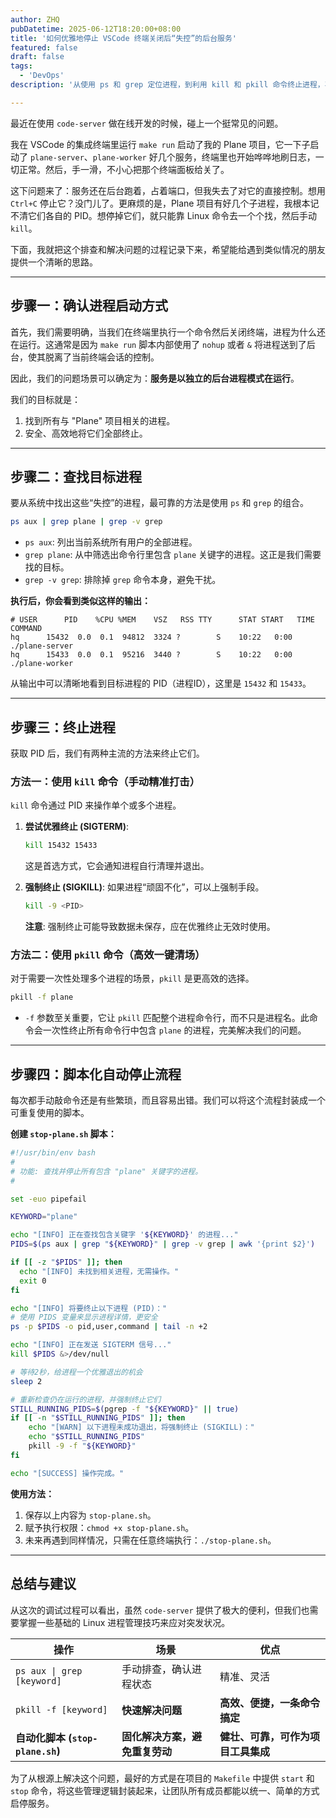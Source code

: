 ```yaml
---
author: ZHQ
pubDatetime: 2025-06-12T18:20:00+08:00
title: '如何优雅地停止 VSCode 终端关闭后“失控”的后台服务'
featured: false
draft: false
tags:
  - 'DevOps'
description: '从使用 ps 和 grep 定位进程，到利用 kill 和 pkill 命令终止进程，再到创建自动化脚本简化操作'

---
```


最近在使用 `code-server` 做在线开发的时候，碰上一个挺常见的问题。

我在 VSCode 的集成终端里运行 `make run` 启动了我的 Plane 项目，它一下子启动了 `plane-server`、`plane-worker` 好几个服务，终端里也开始哗哗地刷日志，一切正常。然后，手一滑，不小心把那个终端面板给关了。

这下问题来了：服务还在后台跑着，占着端口，但我失去了对它的直接控制。想用 `Ctrl+C` 停止它？没门儿了。更麻烦的是，Plane 项目有好几个子进程，我根本记不清它们各自的 PID。想停掉它们，就只能靠 Linux 命令去一个个找，然后手动 `kill`。

下面，我就把这个排查和解决问题的过程记录下来，希望能给遇到类似情况的朋友提供一个清晰的思路。

---

## 步骤一：确认进程启动方式

首先，我们需要明确，当我们在终端里执行一个命令然后关闭终端，进程为什么还在运行。这通常是因为 `make run` 脚本内部使用了 `nohup` 或者 `&` 将进程送到了后台，使其脱离了当前终端会话的控制。

因此，我们的问题场景可以确定为：**服务是以独立的后台进程模式在运行**。

我们的目标就是：
1.  找到所有与 "Plane" 项目相关的进程。
2.  安全、高效地将它们全部终止。

---

## 步骤二：查找目标进程

要从系统中找出这些“失控”的进程，最可靠的方法是使用 `ps` 和 `grep` 的组合。

```bash
ps aux | grep plane | grep -v grep
```

*   `ps aux`: 列出当前系统所有用户的全部进程。
*   `grep plane`: 从中筛选出命令行里包含 `plane` 关键字的进程。这正是我们需要找的目标。
*   `grep -v grep`: 排除掉 `grep` 命令本身，避免干扰。

**执行后，你会看到类似这样的输出：**
```
# USER      PID    %CPU %MEM    VSZ   RSS TTY      STAT START   TIME COMMAND
hq      15432  0.0  0.1  94812  3324 ?        S    10:22   0:00 ./plane-server
hq      15433  0.0  0.1  95216  3440 ?        S    10:22   0:00 ./plane-worker
```
从输出中可以清晰地看到目标进程的 PID（进程ID），这里是 `15432` 和 `15433`。

---

## 步骤三：终止进程

获取 PID 后，我们有两种主流的方法来终止它们。

### 方法一：使用 `kill` 命令（手动精准打击）

`kill` 命令通过 PID 来操作单个或多个进程。

1.  **尝试优雅终止 (SIGTERM)**:
    ```bash
    kill 15432 15433
    ```
    这是首选方式，它会通知进程自行清理并退出。

2.  **强制终止 (SIGKILL)**:
    如果进程“顽固不化”，可以上强制手段。
    ```bash
    kill -9 <PID>
    ```
    **注意**: 强制终止可能导致数据未保存，应在优雅终止无效时使用。

### 方法二：使用 `pkill` 命令（高效一键清场）

对于需要一次性处理多个进程的场景，`pkill` 是更高效的选择。

```bash
pkill -f plane
```
*   `-f` 参数至关重要，它让 `pkill` 匹配整个进程命令行，而不只是进程名。此命令会一次性终止所有命令行中包含 `plane` 的进程，完美解决我们的问题。

---

## 步骤四：脚本化自动停止流程

每次都手动敲命令还是有些繁琐，而且容易出错。我们可以将这个流程封装成一个可重复使用的脚本。

**创建 `stop-plane.sh` 脚本：**
```bash
#!/usr/bin/env bash
#
# 功能: 查找并停止所有包含 "plane" 关键字的进程。
#

set -euo pipefail

KEYWORD="plane"

echo "[INFO] 正在查找包含关键字 '${KEYWORD}' 的进程..."
PIDS=$(ps aux | grep "${KEYWORD}" | grep -v grep | awk '{print $2}')

if [[ -z "$PIDS" ]]; then
  echo "[INFO] 未找到相关进程，无需操作。"
  exit 0
fi

echo "[INFO] 将要终止以下进程 (PID)："
# 使用 PIDS 变量来显示进程详情，更安全
ps -p $PIDS -o pid,user,command | tail -n +2

echo "[INFO] 正在发送 SIGTERM 信号..."
kill $PIDS &>/dev/null

# 等待2秒，给进程一个优雅退出的机会
sleep 2

# 重新检查仍在运行的进程，并强制终止它们
STILL_RUNNING_PIDS=$(pgrep -f "${KEYWORD}" || true)
if [[ -n "$STILL_RUNNING_PIDS" ]]; then
    echo "[WARN] 以下进程未成功退出，将强制终止 (SIGKILL)："
    echo "$STILL_RUNNING_PIDS"
    pkill -9 -f "${KEYWORD}"
fi

echo "[SUCCESS] 操作完成。"
```

**使用方法：**
1.  保存以上内容为 `stop-plane.sh`。
2.  赋予执行权限：`chmod +x stop-plane.sh`。
3.  未来再遇到同样情况，只需在任意终端执行：`./stop-plane.sh`。

---

## 总结与建议

从这次的调试过程可以看出，虽然 `code-server` 提供了极大的便利，但我们也需要掌握一些基础的 Linux 进程管理技巧来应对突发状况。

| 操作                                | 场景                             | 优点                               |
| ----------------------------------- | -------------------------------- | ---------------------------------- |
| `ps aux \| grep [keyword]`          | 手动排查，确认进程状态           | 精准、灵活                         |
| `pkill -f [keyword]`                | **快速解决问题**                 | **高效、便捷，一条命令搞定**       |
| **自动化脚本 (`stop-plane.sh`)**    | **固化解决方案，避免重复劳动**   | **健壮、可靠，可作为项目工具集成** |

为了从根源上解决这个问题，最好的方式是在项目的 `Makefile` 中提供 `start` 和 `stop` 命令，将这些管理逻辑封装起来，让团队所有成员都能以统一、简单的方式启停服务。